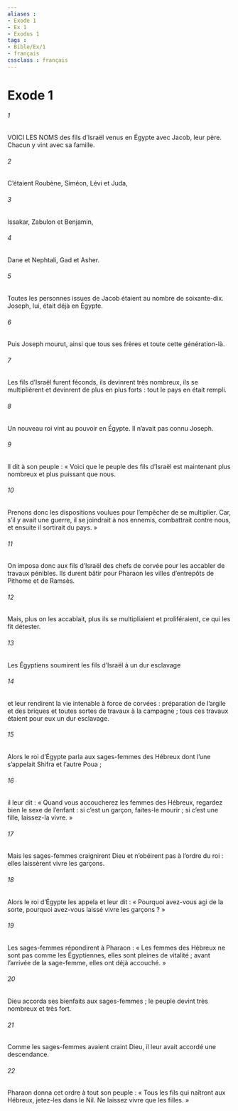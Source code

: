 ```yaml
---
aliases : 
- Exode 1
- Ex 1
- Exodus 1
tags : 
- Bible/Ex/1
- français
cssclass : français
---
```


# Exode 1

###### 1
VOICI LES NOMS des fils d’Israël venus en Égypte avec Jacob, leur père. Chacun y vint avec sa famille.
###### 2
C’étaient Roubène, Siméon, Lévi et Juda,
###### 3
Issakar, Zabulon et Benjamin,
###### 4
Dane et Nephtali, Gad et Asher.
###### 5
Toutes les personnes issues de Jacob étaient au nombre de soixante-dix. Joseph, lui, était déjà en Égypte.
###### 6
Puis Joseph mourut, ainsi que tous ses frères et toute cette génération-là.
###### 7
Les fils d’Israël furent féconds, ils devinrent très nombreux, ils se multiplièrent et devinrent de plus en plus forts : tout le pays en était rempli.
###### 8
Un nouveau roi vint au pouvoir en Égypte. Il n’avait pas connu Joseph.
###### 9
Il dit à son peuple : « Voici que le peuple des fils d’Israël est maintenant plus nombreux et plus puissant que nous.
###### 10
Prenons donc les dispositions voulues pour l’empêcher de se multiplier. Car, s’il y avait une guerre, il se joindrait à nos ennemis, combattrait contre nous, et ensuite il sortirait du pays. »
###### 11
On imposa donc aux fils d’Israël des chefs de corvée pour les accabler de travaux pénibles. Ils durent bâtir pour Pharaon les villes d’entrepôts de Pithome et de Ramsès.
###### 12
Mais, plus on les accablait, plus ils se multipliaient et proliféraient, ce qui les fit détester.
###### 13
Les Égyptiens soumirent les fils d’Israël à un dur esclavage
###### 14
et leur rendirent la vie intenable à force de corvées : préparation de l’argile et des briques et toutes sortes de travaux à la campagne ; tous ces travaux étaient pour eux un dur esclavage.
###### 15
Alors le roi d’Égypte parla aux sages-femmes des Hébreux dont l’une s’appelait Shifra et l’autre Poua ;
###### 16
il leur dit : « Quand vous accoucherez les femmes des Hébreux, regardez bien le sexe de l’enfant : si c’est un garçon, faites-le mourir ; si c’est une fille, laissez-la vivre. »
###### 17
Mais les sages-femmes craignirent Dieu et n’obéirent pas à l’ordre du roi : elles laissèrent vivre les garçons.
###### 18
Alors le roi d’Égypte les appela et leur dit : « Pourquoi avez-vous agi de la sorte, pourquoi avez-vous laissé vivre les garçons ? »
###### 19
Les sages-femmes répondirent à Pharaon : « Les femmes des Hébreux ne sont pas comme les Égyptiennes, elles sont pleines de vitalité ; avant l’arrivée de la sage-femme, elles ont déjà accouché. »
###### 20
Dieu accorda ses bienfaits aux sages-femmes ; le peuple devint très nombreux et très fort.
###### 21
Comme les sages-femmes avaient craint Dieu, il leur avait accordé une descendance.
###### 22
Pharaon donna cet ordre à tout son peuple : « Tous les fils qui naîtront aux Hébreux, jetez-les dans le Nil. Ne laissez vivre que les filles. »
